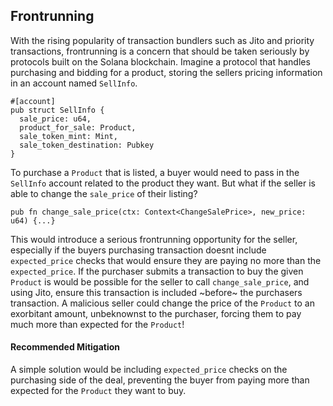 ## Frontrunning

With the rising popularity of transaction bundlers such as Jito and priority transactions, frontrunning is a concern that should be taken seriously by protocols built on the Solana blockchain. Imagine a protocol that handles purchasing and bidding for a product, storing the sellers pricing information in an account named `SellInfo`. 

```
#[account]
pub struct SellInfo {
  sale_price: u64,
  product_for_sale: Product,
  sale_token_mint: Mint,
  sale_token_destination: Pubkey
}
```

To purchase a `Product` that is listed, a buyer would need to pass in the `SellInfo` account related to the product they want. But what if the seller is able to change the `sale_price` of their listing? 

```
pub fn change_sale_price(ctx: Context<ChangeSalePrice>, new_price: u64) {...}
```

This would introduce a serious frontrunning opportunity for the seller, especially if the buyers purchasing transaction doesnt include `expected_price` checks that would ensure they are paying no more than the `expected_price`. If the purchaser submits a transaction to buy the given `Product` is would be possible for the seller to call `change_sale_price`, and using Jito, ensure this transaction is included ~before~ the purchasers transaction. A malicious seller could change the price of the `Product` to an exorbitant amount, unbeknownst to the purchaser, forcing them to pay much more than expected for the `Product`! 

#### Recommended Mitigation

A simple solution  would be including `expected_price` checks on the purchasing side of the deal, preventing the buyer from paying more than expected for the `Product` they want to buy.


